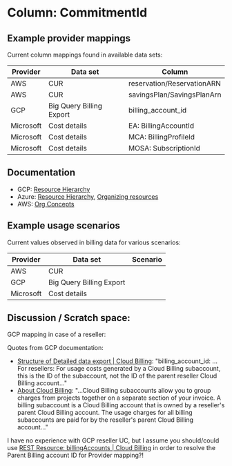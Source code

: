 # Column: CommitmentId

## Example provider mappings

Current column mappings found in available data sets:

| Provider  | Data set                   | Column                   |
|-----------|----------------------------|--------------------------|
| AWS       | CUR                        | reservation/ReservationARN |
| AWS       | CUR                        | savingsPlan/SavingsPlanArn |
| GCP       | Big Query Billing Export   | billing_account_id       |
| Microsoft | Cost details               | EA: BillingAccountId     |
| Microsoft | Cost details               | MCA: BillingProfileId    |
| Microsoft | Cost details               | MOSA: SubscriptionId     |


## Documentation

- GCP: [Resource Hierarchy](https://cloud.google.com/resource-manager/docs/cloud-platform-resource-hierarchy#resource-hierarchy-detail)
- Azure: [Resource Hierarchy](https://learn.microsoft.com/en-us/azure/governance/management-groups/overview), [Organizing resources](https://learn.microsoft.com/en-us/azure/cost-management-billing/manage/view-all-accounts)
- AWS: [Org Concepts](https://docs.aws.amazon.com/organizations/latest/userguide/orgs_getting-started_concepts.html)


## Example usage scenarios

Current values observed in billing data for various scenarios:

| Provider  | Data set                   | Scenario                   |
|-----------|----------------------------|----------------------------|
| AWS       | CUR                        |                            |
| GCP       | Big Query Billing Export   |                            |
| Microsoft | Cost details               |                            |


## Discussion / Scratch space:

GCP mapping in case of a reseller:

Quotes from GCP documentation:

- [Structure of Detailed data export | Cloud Billing](https://cloud.google.com/billing/docs/how-to/export-data-bigquery-tables/detailed-usage): "billing_account_id: ... For resellers: For usage costs generated by a Cloud Billing subaccount, this is the ID of the subaccount, not the ID of the parent reseller Cloud Billing account..."
- [About Cloud Billing](https://cloud.google.com/billing/docs/concepts#subaccounts): "...Cloud Billing subaccounts allow you to group charges from projects together on a separate section of your invoice. A billing subaccount is a Cloud Billing account that is owned by a reseller's parent Cloud Billing account. The usage charges for all billing subaccounts are paid for by the reseller's parent Cloud Billing account..."

I have no experience with GCP reseller UC, but I assume you should/could use [REST Resource: billingAccounts | Cloud Billing](https://cloud.google.com/billing/docs/reference/rest/v1/billingAccounts) in order to resolve the Parent Billing account ID for Provider mapping?!
